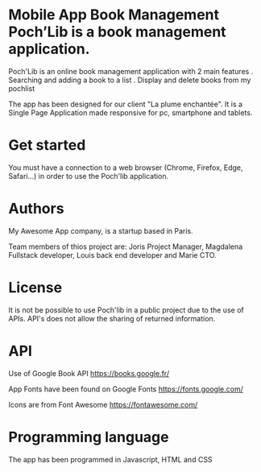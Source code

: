 # Mobile App Book Management Poch’Lib is a book management application.

Poch'Lib is an online book management application with 2 main features
. Searching and adding a book to a list
. Display and delete books from my pochlist

The app has been designed for our client "La plume enchantée". 
It is a Single Page Application  made responsive for pc, smartphone and tablets.


# Get started
You must have a connection to a web browser (Chrome, Firefox, Edge, Safari...) in order to use the Poch'lib application. 

# Authors
My Awesome App company, is a startup based in Paris.

Team members of thios project are:
Joris Project Manager, Magdalena Fullstack developer, Louis back end developer and Marie CTO.


# License
It is not be possible to use Poch'lib in a public project due to the use of APIs. API's does not allow the sharing of returned information.

# API
Use of Google Book API https://books.google.fr/

App Fonts have been found on Google Fonts https://fonts.google.com/

Icons are from Font Awesome https://fontawesome.com/

# Programming language
The app has been programmed in Javascript, HTML and CSS